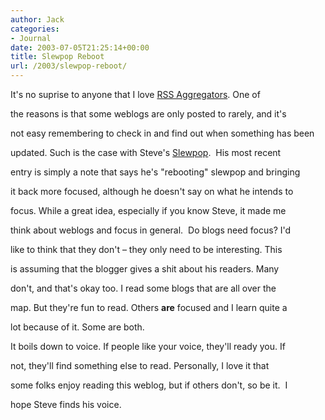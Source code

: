 ```yaml
---
author: Jack
categories:
- Journal
date: 2003-07-05T21:25:14+00:00
title: Slewpop Reboot
url: /2003/slewpop-reboot/
---
```


It's no suprise to anyone that I love [RSS Aggregators][1]. One of
  

  
the reasons is that some weblogs are only posted to rarely, and it's
  

  
not easy remembering to check in and find out when something has been
  

  
updated. Such is the case with Steve's [Slewpop][2].&nbsp; His most recent
  

  
entry is simply a note that says he's "rebooting" slewpop and bringing
  

  
it back more focused, although he doesn't say on what he intends to
  

  
focus. While a great idea, especially if you know Steve, it made me
  

  
think about weblogs and focus in general.&nbsp; Do blogs need focus? I'd
  

  
like to think that they don't &#8211; they only need to be interesting. This
  

  
is assuming that the blogger gives a shit about his readers. Many
  

  
don't, and that's okay too. I read some blogs that are all over the
  

  
map. But they're fun to read. Others **are** focused and I learn quite a
  

  
lot because of it. Some are both.

It boils down to voice. If people like your voice, they'll ready you. If
  

  
not, they'll find something else to read. Personally, I love it that
  

  
some folks enjoy reading this weblog, but if others don't, so be it.&nbsp; I
  

  
hope Steve finds his voice.

 [1]: //www.bradsoft.com/feeddemon/"
 [2]: http://web.archive.org/web/20040209013315/http://www.slewpop.com:80/weblog/